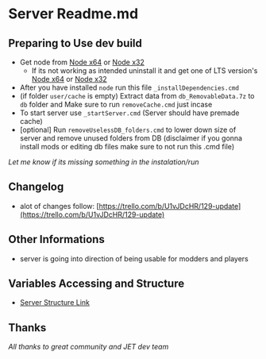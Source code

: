# Server Readme.md
  
## Preparing to Use dev build
  
- Get node from [Node x64](https://nodejs.org/dist/v14.10.0/node-v14.10.0-x64.msi) or [Node x32](https://nodejs.org/dist/v14.10.0/node-v14.10.0-x86.msi)  
  - If its not working as intended uninstall it and get one of LTS version's [Node x64](https://nodejs.org/dist/v12.18.3/node-v12.18.3-x64.msi) or [Node x32](https://nodejs.org/dist/v12.18.3/node-v12.18.3-x86.msi)  
- After you have installed `node` run this file `_installDependencies.cmd`
- (if folder `user/cache` is empty) Extract data from `db_RemovableData.7z` to `db` folder and Make sure to run `removeCache.cmd` just incase
- To start server use `_startServer.cmd` (Server should have premade cache)  
- [optional] Run `removeUselessDB_folders.cmd` to lower down size of server and remove unused folders from DB (disclaimer if you gonna install mods or editing db files make sure to not run this .cmd file)  
  
_Let me know if its missing something in the instalation/run_   

## Changelog
- alot of changes follow: [https://trello.com/b/U1vJDcHR/129-update](https://trello.com/b/U1vJDcHR/129-update)

## Other Informations
- server is going into direction of being usable for modders and players

## Variables Accessing and Structure  
- [Server Structure Link](https://git.justemutarkov.eu/JustEmuTarkov/Server_Documentation/src/master/ServerStructure.json)  

## Thanks
_All thanks to great community and JET dev team_